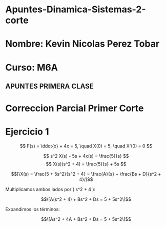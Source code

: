 # Apuntes-Dinamica-Sistemas-2-corte
# Nombre: Kevin Nicolas Perez Tobar
# Curso: M6A 
## APUNTES PRIMERA CLASE 
>>
# Correccion Parcial Primer Corte
# Ejercicio 1 
>>
$$
F(s) = \ddot{x} + 4x = 5, \quad X(0) = 5, \quad X'(0) = 0
$$
>>
$$
s^2 X(s) - 5s + 4x(s) = \frac{5}{s}
$$
$$
X(s)(s^2 + 4) = \frac{5}{s} + 5s
$$
>>
$$[\X(s) = \frac{5 + 5s^2}{s^2 + 4} = \frac{A}{s} + \frac{Bs + D}{s^2 + 4}/]$$

Multiplicamos ambos lados por \( s^2 + 4 \):

$$\[A(s^2 + 4) + Bs^2 + Ds = 5 + 5s^2\]$$

Expandimos los términos:

$$\[As^2 + 4A + Bs^2 + Ds = 5 + 5s^2\]$$


